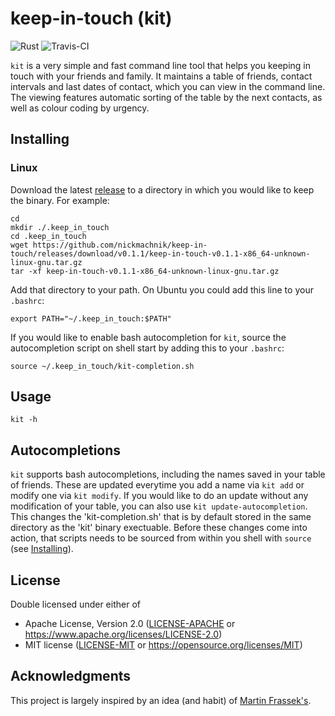 # keep-in-touch (kit)

![Rust](https://github.com/nickmachnik/keep-in-touch/workflows/Rust/badge.svg)
![Travis-CI](https://travis-ci.org/nickmachnik/keep-in-touch.svg?branch=master)

`kit` is a very simple and fast command line tool that helps you keeping in touch with your friends and family. It maintains a table of friends, contact intervals and last dates of contact, which you can view in the command line. The viewing features automatic sorting of the table by the next contacts, as well as colour coding by urgency.

## Installing

### Linux

Download the latest [release](https://github.com/nickmachnik/keep-in-touch/releases/latest) to a directory in which you would like to keep the binary.
For example:

```
cd
mkdir ./.keep_in_touch
cd .keep_in_touch
wget https://github.com/nickmachnik/keep-in-touch/releases/download/v0.1.1/keep-in-touch-v0.1.1-x86_64-unknown-linux-gnu.tar.gz
tar -xf keep-in-touch-v0.1.1-x86_64-unknown-linux-gnu.tar.gz
```

Add that directory to your path. On Ubuntu you could add this line to your `.bashrc`:

```
export PATH="~/.keep_in_touch:$PATH"
```

If you would like to enable bash autocompletion for `kit`, source the autocompletion script on shell start by adding this to your `.bashrc`:

```
source ~/.keep_in_touch/kit-completion.sh
```

## Usage

```
kit -h
```

## Autocompletions

`kit` supports bash autocompletions, including the names saved in your table of friends.
These are updated everytime you add a name via `kit add` or modify one via `kit modify`.
If you would like to do an update without any modification of your table, you can also
use `kit update-autocompletion`.
This changes the 'kit-completion.sh' that is by default stored in the same directory as the 'kit' binary exectuable.
Before these changes come into action, that scripts needs to be sourced from within you shell with `source` (see [Installing](#Installing)).

## License

Double licensed under either of

- Apache License, Version 2.0 ([LICENSE-APACHE](LICENSE-APACHE) or
  https://www.apache.org/licenses/LICENSE-2.0)
- MIT license ([LICENSE-MIT](LICENSE-MIT) or https://opensource.org/licenses/MIT)

## Acknowledgments

This project is largely inspired by an idea (and habit) of [Martin Frassek's](https://github.com/MFrassek).

<!-- 
End with an example of getting some data out of the system or using it for a little demo

## Running the tests

Explain how to run the automated tests for this system

### Break down into end to end tests

Explain what these tests test and why

```
Give an example
```

### And coding style tests

Explain what these tests test and why

```
Give an example
```

## Deployment

Add additional notes about how to deploy this on a live system

## Built With

* [Dropwizard](http://www.dropwizard.io/1.0.2/docs/) - The web framework used
* [Maven](https://maven.apache.org/) - Dependency Management
* [ROME](https://rometools.github.io/rome/) - Used to generate RSS Feeds

## Contributing

Please read [CONTRIBUTING.md](https://gist.github.com/PurpleBooth/b24679402957c63ec426) for details on our code of conduct, and the process for submitting pull requests to us.

## Versioning

We use [SemVer](http://semver.org/) for versioning. For the versions available, see the [tags on this repository](https://github.com/your/project/tags).

## Authors

* **Billie Thompson** - *Initial work* - [PurpleBooth](https://github.com/PurpleBooth)

See also the list of [contributors](https://github.com/your/project/contributors) who participated in this project.

## License

This project is licensed under the MIT License - see the [LICENSE.md](LICENSE.md) file for details

## Acknowledgments

* Hat tip to anyone whose code was used
* Inspiration
* etc

 -->